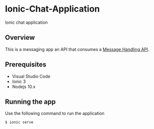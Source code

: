 # Ionic-Chat-Application
Ionic chat application

## Overview

This is a messaging app an API that consumes a [Message Handling API](https://github.com/tditshwe/Message-Handling-Api).

## Prerequisites

- Visual Studio Code
- Ionic 3
- Nodejs 10.x

## Running the app

Use the following command to run the application

`$ ionic serve`
